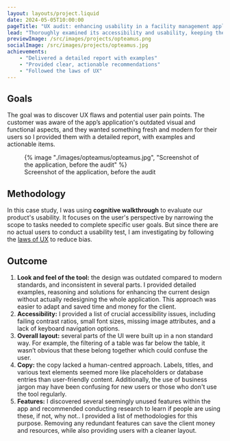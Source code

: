 ```yaml
---
layout: layouts/project.liquid
date: 2024-05-05T10:00:00
pageTitle: "UX audit: enhancing usability in a facility management application"
lead: "Thoroughly examined its accessibility and usability, keeping the fundamentals of UX in mind. My evaluation identified key areas for improvement, aiming to enhance the overall user experience and functionality of the tool."
previewImage: /src/images/projects/opteamus.png
socialImage: /src/images/projects/opteamus.jpg
achievements:
    - "Delivered a detailed report with examples"
    - "Provided clear, actionable recommendations"
    - "Followed the laws of UX"
---
```


## Goals
The goal was to discover UX flaws and potential user pain points. The customer was aware of the app’s application's outdated visual and functional aspects, and they wanted something fresh and modern for their users so I provided them with a detailed report, with examples and actionable items. 

<figure>
    {% image "./images/opteamus/opteamus.jpg", "Screenshot of the application, before the audit" %}
    <figcaption>Screenshot of the application, before the audit</figcaption>
</figure>

## Methodology

In this case study, I was using **cognitive walkthrough** to evaluate our product's usability. It focuses on the user's perspective by narrowing the scope to tasks needed to complete specific user goals. But since there are no actual users to conduct a usability test, I am investigating by following the [laws of UX](https://lawsofux.com/) to reduce bias.

## Outcome

1. **Look and feel of the tool:** the design was outdated compared to modern standards, and inconsistent in several parts. I provided detailed examples, reasoning and solutions for enhancing the current design without actually redesigning the whole application. This approach was easier to adapt and saved time and money for the client. 
2. **Accessibility:** I provided a list of crucial accessibility issues, including failing contrast ratios, small font sizes, missing image attributes, and a lack of keyboard navigation options.
3. **Overall layout:** several parts of the UI were built up in a non standard way. For example, the filtering of a table was far below the table, it wasn’t obvious that these belong together which could confuse the user.
4. **Copy:** the copy lacked a human-centred approach. Labels, titles, and various text elements seemed more like placeholders or database entries than user-friendly content. Additionally, the use of business jargon may have been confusing for new users or those who don't use the tool regularly.
5. **Features:** I discovered several seemingly unused features within the app and recommended conducting research to learn if people are using these, if not, why not.. I provided a list of methodologies for this purpose. Removing any redundant features can save the client money and resources, while also providing users with a cleaner layout.
